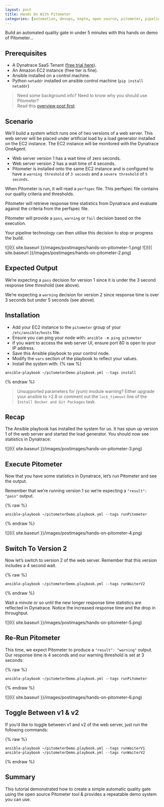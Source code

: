 ```yaml
---
layout: post
title: Hands On With Pitometer
categories: [automation, devops, keptn, open source, pitometer, pipeline]
---
```


Build an automated quality gate in under 5 minutes with this hands on demo of Pitometer...

## Prerequisites

- A Dynatrace SaaS Tenant ([free trial here](https://dynatrace.com/trial)).
- An Amazon EC2 instance (free tier is fine).
- Ansible installed on a control machine.
- Python `netaddr` installed on ansible control machine (`pip install netaddr`)

> Need some background info? Need to know why you should use Pitometer?<br />Read this [overview post first](pitometer-open-source-autonomous-quality-gates).

## Scenario

We’ll build a system which runs one of two versions of a web server. This web server will be placed under artificial load by a load generator installed on the EC2 instance. The EC2 instance will be monitored with the Dynatrace OneAgent.

- Web server version 1 has a wait time of zero seconds.
- Web server version 2 has a wait time of 4 seconds.
- Pitometer is installed onto the same EC2 instance and is configured to have a `warning threshold` of `3 seconds` and a `severe threshold` of `5 seconds`.

When Pitometer is run, it will read a `perfspec` file. This perfspec file contains our quality criteria and thresholds.

Pitometer will retrieve response time statistics from Dynatrace and evaluate against the criteria from the perfspec file.

Pitometer will provide a `pass`, `warning` or `fail` decision based on the execution.

Your pipeline technology can then utilise this decision to stop or progress the build.

![]({{ site.baseurl }}/images/postimages/hands-on-pitometer-1.png)
![]({{ site.baseurl }}/images/postimages/hands-on-pitometer-2.png)

## Expected Output

We’re expecting a `pass` decision for version 1 since it is under the 3 second response time threshold (see above).

We’re expecting a `warning` decision for version 2 since response time is over 3 seconds but under 5 seconds (see above).

## Installation

- Add your EC2 instance to the `pitometer` group of your `/etc/ansible/hosts` file.
- Ensure you can ping your node with: `ansible -m ping pitometer`
- If you want to access the web server UI, ensure port 80 is open to your IP address.
- Save this Ansible playbook to your control node.
- Modify the `vars` section of the playbook to reflect your values.
- Install the system with:
{% raw %}
```
ansible-playbook ~/pitometerDemo.playbook.yml --tags install
```
{% endraw %}

> Unsupported parameters for (yum) module warning? Either upgrade your ansible to >2.8 or comment out the `lock_timeout` line of the `Install Docker and Git Packages` task.

## Recap

The Ansible playbook has installed the system for us. It has spun up version 1 of the web server and started the load generator. You should now see statistics in Dynatrace:

![]({{ site.baseurl }}/images/postimages/hands-on-pitometer-3.png)

## Execute Pitometer

Now that you have some statistics in Dynatrace, let’s run Pitometer and see the output.

Remember that we’re running version 1 so we’re expecting a `"result": "pass"` output.

{% raw %}
```
ansible-playbook ~/pitometerDemo.playbook.yml --tags runPitometer
```
{% endraw %}

![]({{ site.baseurl }}/images/postimages/hands-on-pitometer-4.png)

## Switch To Version 2

Now let’s switch to version 2 of the web server. Remember that this version includes a 4 second wait.

{% raw %}
```
ansible-playbook ~/pitometerDemo.playbook.yml --tags runWaiterV2
```
{% endraw %}

Wait a minute or so until the new longer response time statistics are reflected in Dynatrace. Notice the increased response time and the drop in throughput.

![]({{ site.baseurl }}/images/postimages/hands-on-pitometer-5.png)

## Re-Run Pitometer

This time, we expect Pitometer to produce a `"result": "warning"` output. Our response time is 4 seconds and our warning threshold is set at 3 seconds:

{% raw %}
```
ansible-playbook ~/pitometerDemo.playbook.yml --tags runPitometer
```
{% endraw %}

![]({{ site.baseurl }}/images/postimages/hands-on-pitometer-6.png)

## Toggle Between v1 & v2

If you’d like to toggle between v1 and v2 of the web server, just run the following commands:

{% raw %}
```
ansible-playbook ~/pitometerDemo.playbook.yml --tags runWaiterV1
ansible-playbook ~/pitometerDemo.playbook.yml --tags runWaiterV2
```
{% endraw %}

## Summary

This tutorial demonstrated how to create a simple automatic quality gate using the open source Pitometer tool & provides a repeatable demo system you can use.